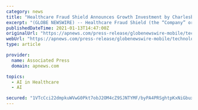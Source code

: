 ```yaml
---
category: news
title: "Healthcare Fraud Shield Announces Growth Investment by Charlesbank Capital Partners"
excerpt: "(GLOBE NEWSWIRE) -- Healthcare Fraud Shield (the “Company” or “Healthcare Fraud Shield”), the leading provider of Fraud, Waste and Abuse (“FWA”) detection software to healthcare payers, announced today that Charlesbank Technology Opportunities Fund,"
publishedDateTime: 2021-01-13T14:47:00Z
originalUrl: "https://apnews.com/press-release/globenewswire-mobile/technology-business-corporate-news-products-and-services-health-care-industry-3c701526d68a0ce0cbd1943ef6165606"
webUrl: "https://apnews.com/press-release/globenewswire-mobile/technology-business-corporate-news-products-and-services-health-care-industry-3c701526d68a0ce0cbd1943ef6165606"
type: article

provider:
  name: Associated Press
  domain: apnews.com

topics:
  - AI in Healthcare
  - AI

secured: "1VTcCci22dmpkuWVwG0Pkt7obJ2OM4cZ9SJNTYMF/byPA4PRSghtpKxNiGbuxFrhcNo48bwegcISGO16uP5m6WPQCnf+J+e/Z9uk0RucdL7xCM5S+qwV5A3tRyfsJ2sA9Bg449r0Pm6fF9bVA176HzKgwsVRgGVhF7TP3MN52OH7jpryd7XeQwaQ7ZD7taxIsnjtxQ1KbbSaL+RIkX1iWdy9R9zqcmSzVB9+6C4YOzUFGsAUUp8FUlTQkIokQfYrmqsw2CQR0pXJwG0A5/qVwnV0H3SSv/vY4Qlt93fEvSgzxaldJo0CDPm8lxQpHVJhYBba45noMpMm0ISyC82vZb+iKkoPidi5oZrBMQSMncU=;6sjrJcdbWyW6SOrRg/imWg=="
---
```


